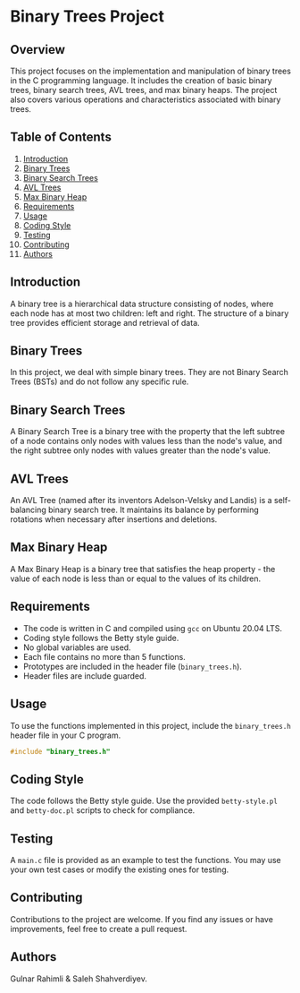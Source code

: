 # Binary Trees Project

## Overview

This project focuses on the implementation and manipulation of binary trees in the C programming language. It includes the creation of basic binary trees, binary search trees, AVL trees, and max binary heaps. The project also covers various operations and characteristics associated with binary trees.

## Table of Contents

1. [Introduction](#introduction)
2. [Binary Trees](#binary-trees)
3. [Binary Search Trees](#binary-search-trees)
4. [AVL Trees](#avl-trees)
5. [Max Binary Heap](#max-binary-heap)
6. [Requirements](#requirements)
7. [Usage](#usage)
8. [Coding Style](#coding-style)
9. [Testing](#testing)
10. [Contributing](#contributing)
11. [Authors](#authors)
## Introduction

A binary tree is a hierarchical data structure consisting of nodes, where each node has at most two children: left and right. The structure of a binary tree provides efficient storage and retrieval of data.

## Binary Trees

In this project, we deal with simple binary trees. They are not Binary Search Trees (BSTs) and do not follow any specific rule.

## Binary Search Trees

A Binary Search Tree is a binary tree with the property that the left subtree of a node contains only nodes with values less than the node's value, and the right subtree only nodes with values greater than the node's value.

## AVL Trees

An AVL Tree (named after its inventors Adelson-Velsky and Landis) is a self-balancing binary search tree. It maintains its balance by performing rotations when necessary after insertions and deletions.

## Max Binary Heap

A Max Binary Heap is a binary tree that satisfies the heap property - the value of each node is less than or equal to the values of its children.

## Requirements

- The code is written in C and compiled using `gcc` on Ubuntu 20.04 LTS.
- Coding style follows the Betty style guide.
- No global variables are used.
- Each file contains no more than 5 functions.
- Prototypes are included in the header file (`binary_trees.h`).
- Header files are include guarded.

## Usage

To use the functions implemented in this project, include the `binary_trees.h` header file in your C program.

```c
#include "binary_trees.h"
```

## Coding Style

The code follows the Betty style guide. Use the provided `betty-style.pl` and `betty-doc.pl` scripts to check for compliance.

## Testing

A `main.c` file is provided as an example to test the functions. You may use your own test cases or modify the existing ones for testing.

## Contributing

Contributions to the project are welcome. If you find any issues or have improvements, feel free to create a pull request.

## Authors

Gulnar Rahimli & Saleh Shahverdiyev.


